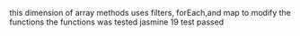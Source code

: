 this dimension of array methods uses filters, forEach,and  map  to modify  the functions 
the functions  was tested jasmine
19 test passed 